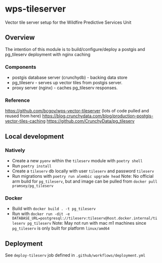 # wps-tileserver

Vector tile server setup for the Wildfire Predictive Services Unit

## Overview

The intention of this module is to build/configure/deploy a postgis and pg_tileserv deployment with nginx caching

### Components

- postgis database server (crunchydb) - backing data store
- pg_tileserv - serves up vector tiles from postgis server.
- proxy server (nginx) - caches pg_tileserv responses.

### Reference

https://github.com/bcgov/wps-vector-tileserver (lots of code pulled and reused from here)
https://blog.crunchydata.com/blog/production-postgis-vector-tiles-caching
https://github.com/CrunchyData/pg_tileserv

## Local development

### Natively

- Create a new `pyenv` within the `tileserv` module with `poetry shell`
- Run `poetry install`
- Create a `tileserv` db locally with user `tileserv` and password `tileserv`
- Run migrations with `poetry run alembic upgrade head`
  Note: No official arm build for `pg_tileserv`, but and image can be pulled from `docker pull pramsey/pg_tileserv`

### Docker

- Build with `docker build . -t pg_tileserv`
- Run with `docker run -dit -e DATABASE_URL=postgresql://tileserv:tileserv@host.docker.internal/tileserv pg_tileserv`
  Note: May not run with mac m1 machines since `pg_tileserv` is only built for platform `linux/amd64`

## Deployment

See `deploy-tileserv` job defined in `.github/workflows/deployment.yml`
